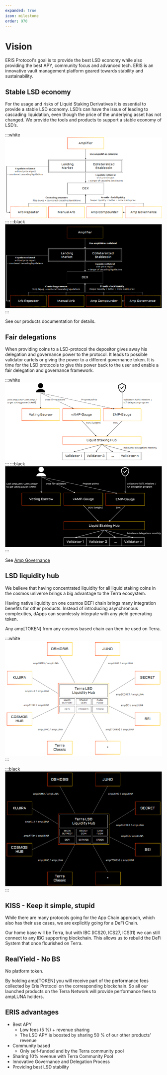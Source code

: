 ```yaml
---
expanded: true
icon: milestone
order: 970
---
```




# Vision

ERIS Protocol's goal is to provide the best LSD economy while also providing the best APY, community focus and advanced tech. ERIS is an innovative vault management platform geared towards stability and sustainability.

## Stable LSD economy

For the usage and risks of Liquid Staking Derivatives it is essential to provide a stable LSD economy. LSD’s can have the issue of leading to cascading liquidation, even though the price of the underlying asset has not changed. We provide the tools and products to support a stable economy of LSD’s.

:::white
![](2023-01-27-16-49-39.png)
:::
:::black
![](2023-01-27-16-49-21.png)
:::

See our products documentation for details.

## Fair delegations

When providing coins to a LSD-protocol the depositor gives away his delegation and governance power to the protocol. It leads to possible validator cartels or giving the power to a different governance token. It is time for the LSD protocols to give this power back to the user and enable a fair delegation and governance framework.

:::white
![](2023-01-27-16-49-07.png)
:::
:::black
![](2023-01-27-16-48-04.png)
:::

See [Amp Governance](./../products/amp-governance)

## LSD liquidity hub

We believe that having concentrated liquidity for all liquid staking coins in the cosmos universe brings a big advantage to the Terra ecosystem.

Having native liquidity on one cosmos DEFI chain brings many integration benefits for other products. Instead of introducing asynchronous complexities, dApps can seamlessly integrate with any yield generating token.

Any amp[TOKEN] from any cosmos based chain can then be used on Terra.



:::white
![](2022-09-22-13-14-40.png)
:::

:::black
![](2022-09-22-13-15-06.png)
:::

## KISS - Keep it simple, stupid

While there are many protocols going for the App Chain approach, which also has their use cases, we are explicitly going for a DeFi Chain. 

Our home base will be Terra, but with IBC (ICS20, ICS27, ICS31) we can still connect to any IBC supporting blockchain. This allows us to rebuild the DeFi System that once flourished on Terra.

## RealYield - No BS

No platform token. 

By holding amp[TOKEN] you will receive part of the performance fees collected by Eris Protocol on the corresponding blockchain. So all our launched products on the Terra Network will provide performance fees to ampLUNA holders.

## ERIS advantages

- Best APY
  - Low fees (5 %) + revenue sharing
  - The LSD APY is boosted by sharing 50 % of our other products' revenue
- Community based
  - Only self-funded and by the Terra community pool
- Sharing 10% revenue with Terra Community Pool
- Innovative Governance and Delegation Process
- Providing best LSD stability
